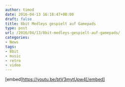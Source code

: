 ```yaml
---
author: timod
date: 2016-04-13 16:18:47+00:00
draft: false
title: 8bit Medleys gespielt auf Gamepads
type: post
url: /2016/04/13/8bit-medleys-gespielt-auf-gamepads/
categories:
- News
tags:
- 8bit
- music
- retro
- video
---
```


[embed]https://youtu.be/btV3mytUpw4[/embed]
